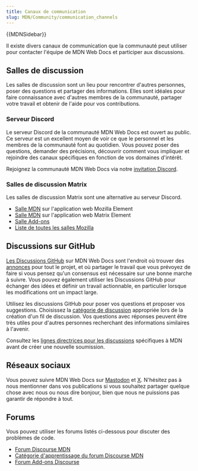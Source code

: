 ```yaml
---
title: Canaux de communication
slug: MDN/Community/communication_channels
---
```


{{MDNSidebar}}

Il existe divers canaux de communication que la communauté peut utiliser pour contacter l'équipe de MDN Web Docs et participer aux discussions.

## Salles de discussion

Les salles de discussion sont un lieu pour rencontrer d'autres personnes, poser des questions et partager des informations. Elles sont idéales pour faire connaissance avec d'autres membres de la communauté, partager votre travail et obtenir de l'aide pour vos contributions.

### Serveur Discord

Le serveur Discord de la communauté MDN Web Docs est ouvert au public. Ce serveur est un excellent moyen de voir ce que le personnel et les membres de la communauté font au quotidien. Vous pouvez poser des questions, demander des précisions, découvrir comment vous impliquer et rejoindre des canaux spécifiques en fonction de vos domaines d'intérêt.

Rejoignez la communauté MDN Web Docs via notre [invitation Discord](/discord).

### Salles de discussion Matrix

Les salles de discussion Matrix sont une alternative au serveur Discord.

- [Salle MDN](https://chat.mozilla.org/#/room/#mdn:mozilla.org) sur l'application web Mozilla Element
- [Salle MDN](https://app.element.io/#/room/#mdn:mozilla.org) sur l'application web Matrix Element
- [Salle Add-ons](https://chat.mozilla.org/#/room/#addons:mozilla.org)
- [Liste de toutes les salles Mozilla](https://wiki.mozilla.org/Matrix#Commonly_used_rooms)

## Discussions sur GitHub

[Les Discussions GitHub](https://github.com/orgs/mdn/discussions) sur MDN Web Docs sont l'endroit où trouver des [annonces](https://github.com/orgs/mdn/discussions/categories/announcements) pour tout le projet, et où partager le travail que vous prévoyez de faire si vous pensez qu'un consensus est nécessaire sur une bonne marche à suivre.
Vous pouvez également utiliser les Discussions GitHub pour échanger des idées et définir un travail actionnable, en particulier lorsque les modifications ont un impact large.

Utilisez les discussions GitHub pour poser vos questions et proposer vos suggestions.
Choisissez la [catégorie de discussion](https://github.com/mdn/mdn-community#github-discussions) appropriée lors de la création d'un fil de discussion.
Vos questions avec réponses peuvent être très utiles pour d'autres personnes recherchant des informations similaires à l'avenir.

Consultez les [lignes directrices pour les discussions](/fr/docs/MDN/Community/Discussions) spécifiques à MDN avant de créer une nouvelle soumission.

## Réseaux sociaux

Vous pouvez suivre MDN Web Docs sur [Mastodon](https://mozilla.social/@mdn) et [X](https://x.com/MozDevNet).
N'hésitez pas à nous mentionner dans vos publications si vous souhaitez partager quelque chose avec nous ou nous dire bonjour, bien que nous ne puissions pas garantir de répondre à tout.

## Forums

Vous pouvez utiliser les forums listés ci-dessous pour discuter des problèmes de code.

- [Forum Discourse MDN](https://discourse.mozilla.org/c/mdn/236)
- [Catégorie d'apprentissage du forum Discourse MDN](https://discourse.mozilla.org/c/mdn/learn/250)
- [Forum Add-ons Discourse](https://discourse.mozilla.org/c/add-ons/35)